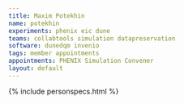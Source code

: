 ```yaml
---
title: Maxim Potekhin
name: potekhin
experiments: phenix eic dune
teams: collabtools simulation datapreservation
software: dunedqm invenio
tags: member appointments
appointments: PHENIX Simulation Convener
layout: default
---
```


{% include personspecs.html %}
